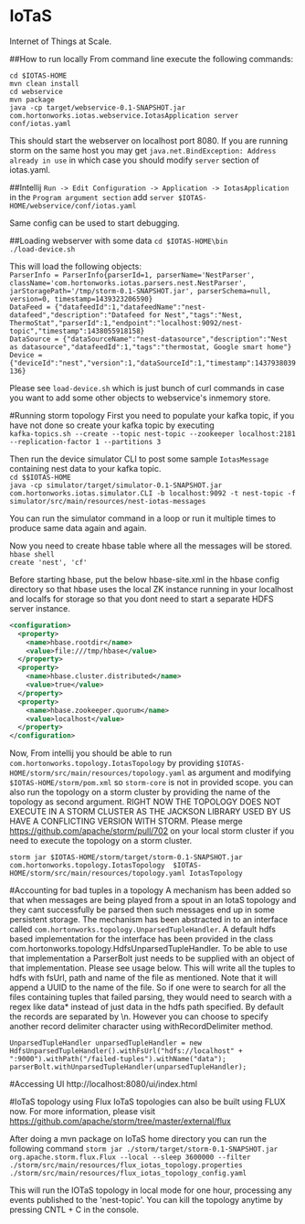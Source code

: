 # IoTaS
Internet of Things at Scale.

##How to run locally
From command line execute the following commands:

`cd $IOTAS-HOME`  
`mvn clean install`  
`cd webservice`  
`mvn package`  
`java -cp target/webservice-0.1-SNAPSHOT.jar com.hortonworks.iotas.webservice.IotasApplication server conf/iotas.yaml`  

This should start the webserver on localhost port 8080. If you are running storm on the same host you may get 
`java.net.BindException: Address already in use` in which case you should modify `server` section of iotas.yaml.

##Intellij
`Run -> Edit Configuration -> Application -> IotasApplication` in the `Program argument section` add `server $IOTAS-HOME/webservice/conf/iotas.yaml`

Same config can be used to start debugging.

##Loading webserver with some data
`cd $IOTAS-HOME\bin`  
`./load-device.sh`  

This will load the following objects:  
`ParserInfo = ParserInfo{parserId=1, parserName='NestParser', className='com.hortonworks.iotas.parsers.nest.NestParser', jarStoragePath='/tmp/storm-0.1-SNAPSHOT.jar', parserSchema=null, version=0, timestamp=1439323206590}`  
`DataFeed = {"datafeedId":1,"datafeedName":"nest-datafeed","description":"Datafeed for Nest","tags":"Nest, ThermoStat","parserId":1,"endpoint":"localhost:9092/nest-topic","timestamp":1438055918158}`  
`DataSource = {"dataSourceName":"nest-datasource","description":"Nest as datasource","datafeedId":1,"tags":"thermostat, Google smart home"}`  
`Device = {"deviceId":"nest","version":1,"dataSourceId":1,"timestamp":1437938039136}`  

Please see `load-device.sh` which is just bunch of curl commands in case you want to add some other objects to webservice's inmemory store.

#Running storm topology
First you need to populate your kafka topic, if you have not done so create your kafka topic by executing    
`kafka-topics.sh --create --topic nest-topic --zookeeper localhost:2181 --replication-factor 1 --partitions 3`  

Then run the device simulator CLI to post some sample `IotasMessage` containing nest data to your kafka topic.  
`cd $$IOTAS-HOME`  
`java -cp simulator/target/simulator-0.1-SNAPSHOT.jar com.hortonworks.iotas.simulator.CLI -b localhost:9092 -t nest-topic -f simulator/src/main/resources/nest-iotas-messages`  

You can run the simulator command in a loop or run it multiple times to produce same data again and again.

Now you need to create hbase table where all the messages will be stored.  
`hbase shell`  
`create 'nest', 'cf'`

Before starting hbase, put the below hbase-site.xml in the hbase config directory so that hbase uses the local ZK instance running in your localhost and localfs for storage so that you dont need to start a separate HDFS server instance.

```xml
<configuration>
  <property>
    <name>hbase.rootdir</name>
    <value>file:///tmp/hbase</value>
  </property>
  <property>
    <name>hbase.cluster.distributed</name>
    <value>true</value>
  </property>
  <property>
    <name>hbase.zookeeper.quorum</name>
    <value>localhost</value>
  </property>
</configuration>
  ```

Now, From intellij you should be able to run `com.hortonworks.topology.IotasTopology` by providing `$IOTAS-HOME/storm/src/main/resources/topology.yaml` as argument and modifying `$IOTAS-HOME/storm/pom.xml` so `storm-core` is not in provided scope. 
you can also run the topology on a storm cluster by providing the name of the topology as second argument. RIGHT NOW THE TOPOLOGY DOES NOT EXECUTE IN A STORM CLUSTER AS THE JACKSON LIBRARY USED BY US HAVE A CONFLICTING
VERSION WITH STORM. Please merge https://github.com/apache/storm/pull/702 on your local storm cluster if you need to execute the topology on a storm cluster.

`storm jar $IOTAS-HOME/storm/target/storm-0.1-SNAPSHOT.jar com.hortonworks.topology.IotasTopology  $IOTAS-HOME/storm/src/main/resources/topology.yaml IotasTopology`  

#Accounting for bad tuples in a topology
A mechanism has been added so that when messages are being played from a 
spout in an IotaS topology and they cant successfully be parsed then such 
messages end up in some persistent storage. The mechanism has been abstracted
in to an interface called `com.hortonworks.topology.UnparsedTupleHandler`. A 
default hdfs based implementation for the interface has been provided in the 
class com.hortonworks.topology.HdfsUnparsedTupleHandler. To be able to use 
that implementation a ParserBolt just needs to be supplied with an object of 
that implementation. Please see usage below. This will write all the tuples 
to hdfs with fsUrl, path and name of the file as mentioned. Note that it will
append a UUID to the name of the file. So if one were to search for all the 
files containing tuples that failed parsing, they would need to search with 
a regex like data* instead of just data in the hdfs path specified. By 
default the records are separated by \n. However you can choose to specify 
another record delimiter character using withRecordDelimiter method.

`UnparsedTupleHandler unparsedTupleHandler = new`
    `HdfsUnparsedTupleHandler().withFsUrl("hdfs://localhost" +`
    `":9000").withPath("/failed-tuples").withName("data");`
`parserBolt.withUnparsedTupleHandler(unparsedTupleHandler);`

#Accessing UI
http://localhost:8080/ui/index.html

#IoTaS topology using Flux
IoTaS topologies can also be built using FLUX now. For more information, 
please visit https://github.com/apache/storm/tree/master/external/flux

After doing a mvn package on IoTaS home directory you can run the following 
command `storm jar ./storm/target/storm-0.1-SNAPSHOT.jar org.apache.storm.flux.Flux --local --sleep 3600000 --filter ./storm/src/main/resources/flux_iotas_topology.properties ./storm/src/main/resources/flux_iotas_topology_config.yaml`

This will run the IOTaS topology in local mode for one hour, processing any events published to the 'nest-topic'. You can kill the topology anytime by pressing CNTL + C in the console.


